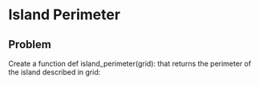 # Island Perimeter

## Problem

Create a function def island_perimeter(grid): that returns the perimeter of the island described in grid:

